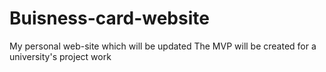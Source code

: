 # Buisness-card-website
My personal web-site which will be updated
The MVP will be created for a university's project work
